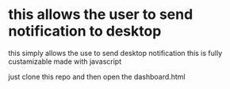 # this allows the user to send notification to desktop
this simply allows the use to send desktop notification 
this is fully custamizable
made with javascript

just clone this repo and then open the dashboard.html